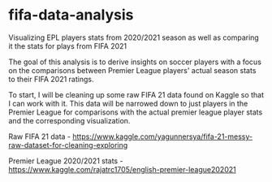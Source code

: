 # fifa-data-analysis
Visualizing EPL players stats from 2020/2021 season as well as comparing it the stats for plays from FIFA 2021


The goal of this analysis is to derive insights on soccer players with a focus on the comparisons between Premier League players' actual season stats to their FIFA 2021 ratings.  

To start, I will be cleaning up some raw FIFA 21 data found on Kaggle so that I can work with it.  This data will be narrowed down to just players in the Premier League for comparisons with the actual premier league player stats and the corresponding visualization.


Raw FIFA 21 data - https://www.kaggle.com/yagunnersya/fifa-21-messy-raw-dataset-for-cleaning-exploring

Premier League 2020/2021 stats - https://www.kaggle.com/rajatrc1705/english-premier-league202021
